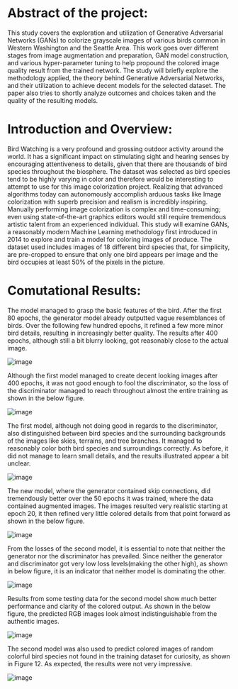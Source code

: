 # Abstract of the project:

This study covers the exploration and utilization of Generative Adversarial Networks (GANs) to
colorize grayscale images of various birds common in Western Washington and the Seattle Area. This
work goes over different stages from image augmentation and preparation, GAN model construction,
and various hyper-parameter tuning to help propound the colored image quality result from the
trained network. The study will briefly explore the methodology applied, the theory behind Generative Adversarial Networks, and their utilization to achieve decent models for the selected dataset.
The paper also tries to shortly analyze outcomes and choices taken and the quality of the resulting
models.


# Introduction and Overview:
Bird Watching is a very profound and grossing outdoor activity around the world. It has a significant
impact on stimulating sight and hearing senses by encouraging attentiveness to details, given that there
are thousands of bird species throughout the biosphere. The dataset was selected as bird species tend to
be highly varying in color and therefore would be interesting to attempt to use for this image colorization
project. Realizing that advanced algorithms today can autonomously accomplish arduous tasks like
Image colorization with superb precision and realism is incredibly inspiring. Manually performing image
colorization is complex and time-consuming; even using state-of-the-art graphics editors would still require
tremendous artistic talent from an experienced individual. This study will examine GANs, a reasonably
modern Machine Learning methodology first introduced in 2014 to explore and train a model for coloring
images of produce. The dataset used includes images of 18 different bird species that, for simplicity, are
pre-cropped to ensure that only one bird appears per image and the bird occupies at least 50% of the
pixels in the picture.

# Comutational Results:

The model managed to grasp the basic features of the bird. After the first 80 epochs, the generator
model already outputted vague resemblances of birds. Over the following few hundred epochs, it refined
a few more minor bird details, resulting in increasingly better quality. The results after 400 epochs,
although still a bit blurry looking, got reasonably close to the actual image.

![image](https://user-images.githubusercontent.com/114395443/225207711-94f86561-536e-4de5-9fb2-9270be4dcda9.png)

Although the first model managed to create decent looking images after 400 epochs, it was not good
enough to fool the discriminator, so the loss of the discriminator managed to reach throughout almost
the entire training as shown in the below figure.

![image](https://user-images.githubusercontent.com/114395443/225207871-744d4027-546e-47f3-9dca-de58e9b4d9c3.png)

The first model, although not doing good in regards to the discriminator, also distinguished between bird
species and the surrounding backgrounds of the images like skies, terrains, and tree branches. It managed
to reasonably color both bird species and surroundings correctly. As before, it did
not manage to learn small details, and the results illustrated appear a bit unclear.

![image](https://user-images.githubusercontent.com/114395443/225208035-2815489b-30df-43ae-a74e-41c954232104.png)

The new model, where the generator contained skip connections, did tremendously better over the 50
epochs it was trained, where the data contained augmented images. The images resulted very realistic
starting at epoch 20, it then refined very little colored details from that point forward as shown in the below figure.

![image](https://user-images.githubusercontent.com/114395443/225208151-efc5c541-a6a4-470a-9822-ebaca83a5ef2.png)

From the losses of the second model, it is essential to note that neither the generator nor the discriminator
has prevailed. Since neither the generator and discriminator got very low loss levels(making the other
high), as shown in below figure, it is an indicator that neither model is dominating the other.

![image](https://user-images.githubusercontent.com/114395443/225208278-41c628c2-5680-4893-a90f-673448385ed8.png)

Results from some testing data for the second model show much better performance and clarity of the
colored output. As shown in the below figure, the predicted RGB images look almost indistinguishable from
the authentic images.

![image](https://user-images.githubusercontent.com/114395443/225208399-1a117368-f211-4e4f-80b7-3b733f6c7aba.png)

The second model was also used to predict colored images of random colorful bird species not found in the
training dataset for curiosity, as shown in Figure 12. As expected, the results were not very impressive.

![image](https://user-images.githubusercontent.com/114395443/225208559-a54f97f3-53ce-4c13-aa7d-b57b42991963.png)












